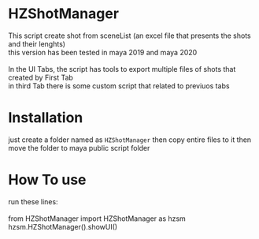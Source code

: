 # HZShotManager
This script create shot from sceneList (an excel file that presents the shots and their lenghts) </br>
this version has been tested in maya 2019 and maya 2020 </br>
</br>
In the UI Tabs, the script has tools to export multiple files of shots that created by First Tab </br>
in third Tab there is some custom script that related to previuos tabs </br>

# Installation
just create a folder named as `HZShotManager` then copy entire files to it then move the folder to maya public script folder 

# How To use 
  run these lines: </br>
</br>
from HZShotManager import HZShotManager as hzsm </br>
hzsm.HZShotManager().showUI() </br>


